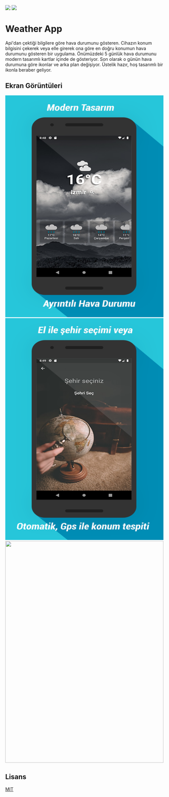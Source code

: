 ![](https://img.shields.io/github/license/Turkmen48/Bilgi_Testi_Flutter) ![](https://img.shields.io/twitter/follow/aazdenkur?style=social) 
# Weather App

Api'dan çektiği bilgilere göre hava durumunu gösteren. Cihazın konum bilgisini çekerek veya elle girerek ona göre en doğru konumun hava durumunu gösteren bir uygulama. Önümüzdeki 5 günlük hava durumunu modern tasarımlı kartlar içinde de gösteriyor. Son olarak o günün hava durumuna göre ikonlar ve arka plan değişiyor. Üstelik hazır, hoş tasarımlı bir ikonla beraber geliyor.

## Ekran Görüntüleri
<img src="https://github.com/Turkmen48/Weather_App_With_Api_Flutter/blob/main/screenshots/0.png" width="500" height="700">
<img src="https://github.com/Turkmen48/Weather_App_With_Api_Flutter/blob/main/screenshots/1.png" width="500" height="700">
<img src="https://github.com/Turkmen48/Weather_App_With_Api_Flutter/blob/main/screenshots/2.png" width="500" height="700">





## Lisans
[MIT](https://choosealicense.com/licenses/mit/)